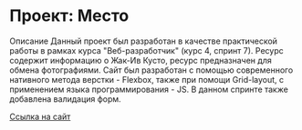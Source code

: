 # Проект: Место

Описание
Данный проект был разработан в качестве практической работы в рамках курса "Веб-разработчик" (курс 4, спринт 7).
Ресурс содержит информацию о Жак-Ив Кусто, ресурс предназначен для обмена фотографиями.
Сайт был разработан с помощью современного нативного метода верстки - Flexbox, также при помощи Grid-layout, c применением языка программирования - JS. В данном спринте также добавлена валидация форм.

[Ссылка на сайт](https://dianadobriak25.github.io/mesto)

